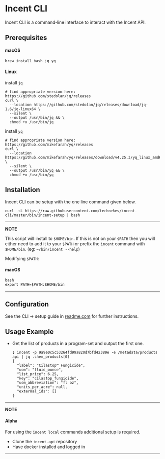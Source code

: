 # Incent CLI

Incent CLI is a command-line interface to interact with the Incent API.


## Prerequisites

#### macOS
```
brew install bash jq yq
```

#### Linux
install `jq`
```console
# find appropriate version here: https://github.com/stedolan/jq/releases
curl \
  --location https://github.com/stedolan/jq/releases/download/jq-1.6/jq-linux64 \
  --silent \
  --output /usr/bin/jq && \
  chmod +x /usr/bin/jq
```
 install `yq`
```console
# find appropriate version here: https://github.com/mikefarah/yq/releases
curl \
  --location https://github.com/mikefarah/yq/releases/download/v4.25.3/yq_linux_amd64 \
  --silent \
  --output /usr/bin/yq && \
  chmod +x /usr/bin/yq
```

## Installation
Incent CLI can be setup with the one line command given below.

```console
curl -sL https://raw.githubusercontent.com/technekes/incent-cli/master/bin/incent-setup | bash
```

---
**NOTE**

This script will install to `$HOME/bin`. If this is not on your `$PATH` then you will either need to add it to your `$PATH` or prefix the `incent` command with `$HOME/bin`. (eg: `~/bin/incent --help`)

Modifying `$PATH`:
#### macOS

```
bash
export PATH=$PATH:$HOME/bin
```
---

## Configuration

See the CLI &rarr; setup guide in [readme.com](https://readme.com/) for further instructions.

## Usage Example

* Get the list of products in a program-set and output the first one.
  ```console
  ❯ incent -p 9a9e0c5c53264fd99a820d7bfd42389e -e /metadata/products api | jq .chem_products[0]
  {
    "label": "Cilastop™ Fungicide",
    "uom": "fluid_ounce",
    "list_price": 6.25,
    "key": "cilastop_fungicide",
    "uom_abbreviation": "fl oz",
    "units_per_acre": null,
    "external_ids": []
  }
  ```

---
**NOTE**

  #### Alpha
  For using the `incent local` commands additional setup is required.

  * Clone the `incent-api` repository
  * Have docker installed and logged in

---